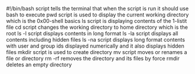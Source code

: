 #!/bin/bash script tells the terminal that when the script is run it should use bash to execute
pwd script is used to display the current working directory which is the 0x00-shell basics
ls script is displaying contents of the 1-listit file
cd script changes the working directory to home directory which is the root
ls -l script displays contents in long format
ls -la script displays all contents including hidden files
ls -na script displays long format contents with user and group ids displayed numerically and it also displays hidden files
mkdir script is used to create directory
mv script moves or renames a file or directory
rm -rf removes the directory and its files by force
rmdir deletes an empty directory
